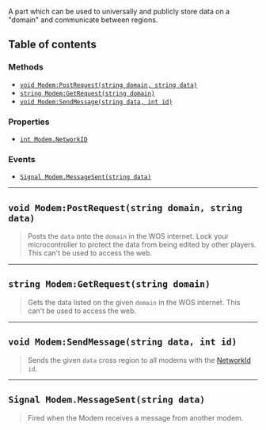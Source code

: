A part which can be used to universally and publicly store data on a "domain" and communicate between regions.

## Table of contents

### Methods
* [`void Modem:PostRequest(string domain, string data)`](#void-modempostrequeststring-domain-string-data)
* [`string Modem:GetRequest(string domain)`](#string-modemgetrequeststring-domain)
* [`void Modem:SendMessage(string data, int id)`](#void-modemsendmessagestring-data-int-id)

### Properties
* [`int Modem.NetworkID`](#)

### Events
* [`Signal Modem.MessageSent(string data)`](#signal-modemmessagesentstring-data)

___

## `void Modem:PostRequest(string domain, string data)`

> Posts the `data` onto the `domain` in the WOS internet. Lock your microcontroller to protect the data from being edited by other players.
> This can't be used to access the web.

___

## `string Modem:GetRequest(string domain)`

> Gets the data listed on the given `domain` in the WOS internet.
> This can't be used to access the web.

___

## `void Modem:SendMessage(string data, int id)`

> Sends the given `data` cross region to all modems with the [NetworkId](#) `id`.

___

## `Signal Modem.MessageSent(string data)`

> Fired when the Modem receives a message from another modem.